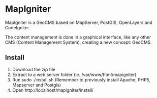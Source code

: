 MapIgniter
==========

MapIgniter is a GeoCMS based on MapServer, PostGIS, OpenLayers and CodeIgniter.

The content management is done in a graphical interface, like any other CMS (Content Management System), creating a new concept: GeoCMS.

Install
-------

1. Download the zip file
2. Extract to a web server folder (ie. /var/www/html/mapigniter)
3. Run sudo ./install.sh (Remember to previously install Apache, PHP5, Mapserver and Postgis)
4. Open http://localhost/mapigniter/install/


